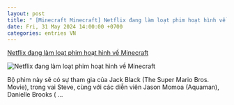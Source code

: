 ```yaml
---
layout: post
title: " [Minecraft Minecraft] Netflix đang làm loạt phim hoạt hình về Minecraft"
date: Fri, 31 May 2024 14:00:00 +0700
categories: entries VN
---
```

[Netflix đang làm loạt phim hoạt hình về Minecraft](https://minhtuanmobile.com/tin-tuc/netflix-dang-lam-loat-phim-hoat-hinh-ve-minecraft/)

![Netflix đang làm loạt phim hoạt hình về Minecraft](https://minhtuanmobile.com/uploads/blog/netflix-dang-lam-loat-phim-hoat-hinh-ve-minecraft-240531111613.jpg)

Bộ phim này sẽ có sự tham gia của Jack Black (The Super Mario Bros. Movie), trong vai Steve, cùng với các diễn viên Jason Momoa (Aquaman), Danielle Brooks ( ...

